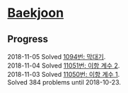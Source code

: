 # [Baekjoon](https://www.acmicpc.net/)

## Progress

2018-11-05 Solved [1094번: 막대기](./1094).  
2018-11-04 Solved [11051번: 이항 계수 2](./11051).  
2018-11-03 Solved [11050번: 이항 계수 1](./11050).  
Solved 384 problems until 2018-10-23.  